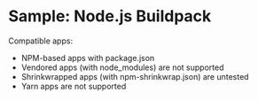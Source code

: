 # Sample: Node.js Buildpack

Compatible apps:
- NPM-based apps with package.json
- Vendored apps (with node_modules) are not supported
- Shrinkwrapped apps (with npm-shrinkwrap.json) are untested
- Yarn apps are not supported